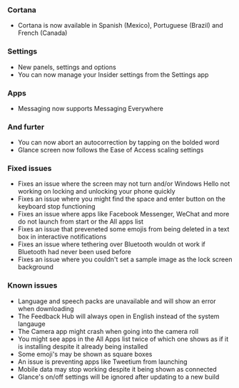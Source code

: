 ### Cortana
- Cortana is now available in Spanish (Mexico), Portuguese (Brazil) and French (Canada)

### Settings
- New panels, settings and options
 - You can now manage your Insider settings from the Settings app

### Apps
- Messaging now supports Messaging Everywhere

### And furter
- You can now abort an autocorrection by tapping on the bolded word
- Glance screen now follows the Ease of Access scaling settings

### Fixed issues
- Fixes an issue where the screen may not turn and/or Windows Hello not working on locking and unlocking your phone quickly
- Fixes an issue where you might find the space and enter button on the keyboard stop functioning
- Fixes an issue where apps like Facebook Messenger, WeChat and more do not launch from start or the All apps list
- Fixes an issue that preveneted some emojis from being deleted in a text box in interactive notifications
- Fixes an issue where tethering over Bluetooth wouldn ot work if Bluetooth had never been used before
- Fixes an issue where you couldn't set a sample image as the lock screen background

### Known issues
- Language and speech packs are unavailable and will show an error when downloading
- The Feedback Hub will always open in English instead of the system langauge
- The Camera app might crash when going into the camera roll
- You might see apps in the All Apps list twice of which one shows as if it is installing despite it already being installed
- Some emoji's may be shown as square boxes
- An issue is preventing apps like Tweetium from launching
- Mobile data may stop working despite it being shown as connected
- Glance's on/off settings will be ignored after updating to a new build